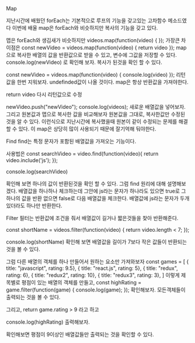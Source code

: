 Map

지난시간에 배웠던 forEach는 기본적으로 루프의 기능을 갖고있는 고차함수 메소드였다
이번에 배울 map은 forEach와 비슷하지만 복사의 기능을 갖고 있다.

맵은 forEach와 생김새가 비슷하지만
videos.map(function(video) {
});
가장큰 차이점은
const newVideo = videos.map(function(video) {
   return video
});
map으로 복사한 배열의 값을 반환값으로 받을 수 있고, 변수에 그값을 저장할 수 있다.
console.log(newVideo) 로 확인해 보자. 복사가 된것을 확인 할 수 있다.

const newVideo = videos.map(function(video) {
    console.log(video)
});
리턴값을 한번 지워보자. undefinded값이 나올 것이다. map은 항상 반환값을 가져야한다.

return video 다시 리턴값으로 수정

newVideo.push("newVideo");
console.log(videos);
새로운 배열값을 넣어보자. 그리고 원본값과 맵으로 복사한 값을 비교해보자
원본값을 그대로, 복사한값만 수정된 것을 알 수 있다.
이런식으로 지난시간에 복사했을때 원본이 같이 수정되는 문제를 해결할 수 있다. 
이 map은 상당히 많이 사용되기 때문에 잘기억해 둬야한다.

Find
find는 특정 문자가 포함된 배열값을 가져오는 기능이다.

사용법은 
const searchVideo = video.find(function(video){
  return video.include('js');
  });

console.log(searchVideo)

확인해 보면 하나의 값이 반환된것을 확인 할 수 있다. 
그럼 find 원리에 대해 설명해보겠다.
배열값을 하나하나 체크하는데 그안에 js라는 문자가 하나라도 있으면 true로 그하나의 값을 반환
없으면 false로 다음 배열값을 체크한다. 배열값에 js라는 문자가 두개 있더라도 하나만 반환한다.

Filter
필터는 반환값에 조건을 줘서 배열값이 길거나 짧은것들을 찾아 반환해준다.

const shortName = videos.filter(function(video) {
   return video.length < 7;
   });
 
 console.log(shortName)
확인해 보면 배열값을 길이가 7보다 작은 값들이 반환되는것을 볼 수 있다.

그럼 다른 배열의 객체를 하나 만들어서 원하는 요소만 가져와보자
const games = [
  { title: "javascript", rating: 9.5},
  { title: "react.js", rating: 5},
  { title: "redux", rating: 6},
  { title: "redux2", rating: 10},
  { title: "redux3", rating: 3},
]
이렇게 제목별로 평점이 있는 배열의 객체를 만들고,
const highRating = game.filter(function(game) {
  console.log(game);
  });
  확인해보자. 모든객체들이 출력되는 것을 볼 수 있다.

그리고,
  return game.rating > 9 라고 하고
  
 console.log(highRating)
 출력해보자.
 
 확인해보면 평점이 9이상인 배열값들만 출력되는 것을 확인할 수 있다.

